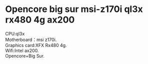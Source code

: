 # Opencore big sur msi-z170i ql3x rx480 4g ax200
CPU:ql3x  
Motherboard：msi z170i.     
Graphics card:XFX Rx480 4g.   
Wifi:Intel ax200.   
Opencore+Big Sur.   
